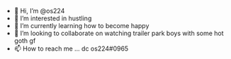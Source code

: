 - 👋 Hi, I’m @os224
- 👀 I’m interested in hustling
- 🌱 I’m currently learning how to become happy
- 💞️ I’m looking to collaborate on watching trailer park boys with some hot goth gf
- 📫 How to reach me ... dc os224#0965

<!---
os224/os224 is a ✨ special ✨ repository because its `README.md` (this file) appears on your GitHub profile.
You can click the Preview link to take a look at your changes.
--->
